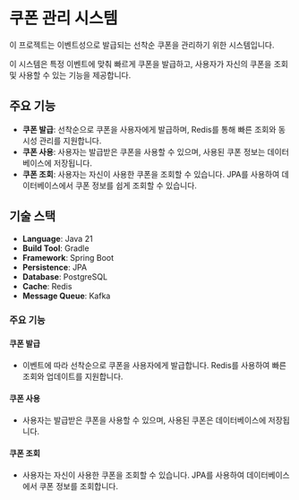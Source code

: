 # 쿠폰 관리 시스템

이 프로젝트는 이벤트성으로 발급되는 선착순 쿠폰을 관리하기 위한 시스템입니다. 

이 시스템은 특정 이벤트에 맞춰 빠르게 쿠폰을 발급하고, 사용자가 자신의 쿠폰을 조회 및 사용할 수 있는 기능을 제공합니다.

## 주요 기능

- **쿠폰 발급**: 선착순으로 쿠폰을 사용자에게 발급하며, Redis를 통해 빠른 조회와 동시성 관리를 지원합니다.
- **쿠폰 사용**: 사용자는 발급받은 쿠폰을 사용할 수 있으며, 사용된 쿠폰 정보는 데이터베이스에 저장됩니다.
- **쿠폰 조회**: 사용자는 자신이 사용한 쿠폰을 조회할 수 있습니다. JPA를 사용하여 데이터베이스에서 쿠폰 정보를 쉽게 조회할 수 있습니다.

## 기술 스택

- **Language**: Java 21
- **Build Tool**: Gradle 
- **Framework**: Spring Boot 
- **Persistence**: JPA
- **Database**: PostgreSQL
- **Cache**: Redis
- **Message Queue**: Kafka

### 주요 기능

#### 쿠폰 발급

- 이벤트에 따라 선착순으로 쿠폰을 사용자에게 발급합니다. Redis를 사용하여 빠른 조회와 업데이트를 지원합니다.

#### 쿠폰 사용

- 사용자는 발급받은 쿠폰을 사용할 수 있으며, 사용된 쿠폰은 데이터베이스에 저장됩니다.

#### 쿠폰 조회

- 사용자는 자신이 사용한 쿠폰을 조회할 수 있습니다. JPA를 사용하여 데이터베이스에서 쿠폰 정보를 조회합니다.
